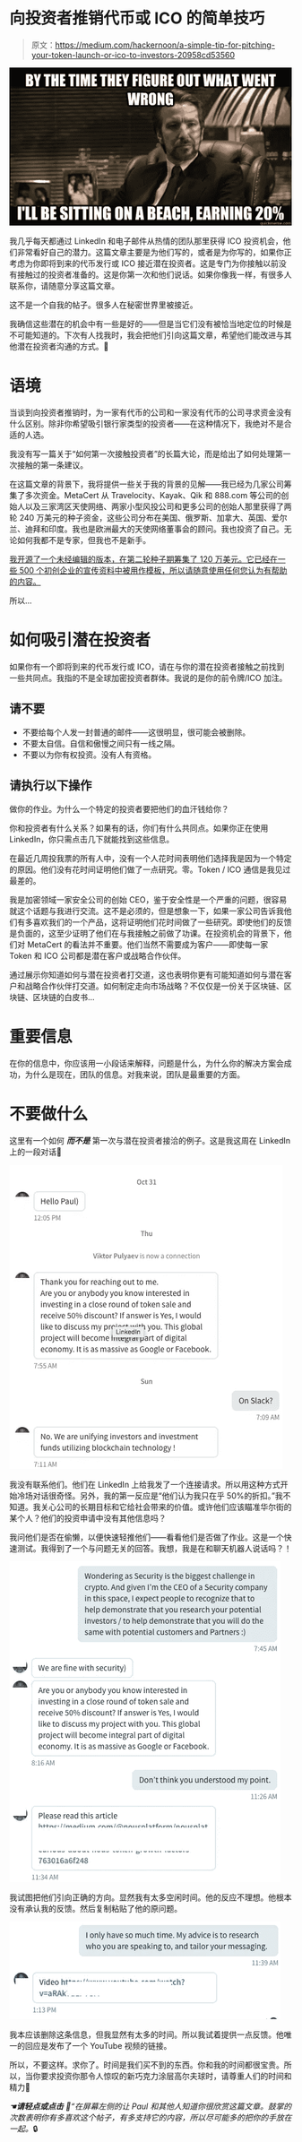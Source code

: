 # 向投资者推销代币或 ICO 的简单技巧

> 原文：<https://medium.com/hackernoon/a-simple-tip-for-pitching-your-token-launch-or-ico-to-investors-20958cd53560>

![](img/8f8b3f64ddf9e019a69688b387690735.png)

我几乎每天都通过 LinkedIn 和电子邮件从热情的团队那里获得 ICO 投资机会，他们非常看好自己的潜力。这篇文章主要是为他们写的，或者是为你写的，如果你正考虑为你即将到来的代币发行或 ICO 接近潜在投资者。这是专门为你接触以前没有接触过的投资者准备的。这是你第一次和他们说话。如果你像我一样，有很多人联系你，请随意分享这篇文章。

这不是一个自我的帖子。很多人在秘密世界里被接近。

我确信这些潜在的机会中有一些是好的——但是当它们没有被恰当地定位的时候是不可能知道的。下次有人找我时，我会把他们引向这篇文章，希望他们能改进与其他潜在投资者沟通的方式。🚀

# 语境

当谈到向投资者推销时，为一家有代币的公司和一家没有代币的公司寻求资金没有什么区别。除非你希望吸引银行家类型的投资者——在这种情况下，我绝对不是合适的人选。

我没有写一篇关于“如何第一次接触投资者”的长篇大论，而是给出了如何处理第一次接触的第一条建议。

在这篇文章的背景下，我将提供一些关于我的背景的见解——我已经为几家公司筹集了多次资金。MetaCert 从 Travelocity、Kayak、Qik 和 888.com 等公司的创始人以及三家湾区天使网络、两家小型风投公司和更多公司的创始人那里获得了两轮 240 万美元的种子资金，这些公司分布在美国、俄罗斯、加拿大、英国、爱尔兰、迪拜和印度。我也是欧洲最大的天使网络董事会的顾问。我也投资了自己。无论如何我都不是专家，但我也不是新手。

[我开源了一个未经编辑的版本，在第二轮种子期筹集了 120 万美元。它已经在一些 500 个初创企业的宣传资料中被用作模板，所以请随意使用任何您认为有帮助的内容。](https://www.slideshare.net/PaulWalsh11/metacert-investor-pitch-deck-that-secured-12m-in-seed-capital-unedited)

所以…

# 如何吸引潜在投资者

如果你有一个即将到来的代币发行或 ICO，请在与你的潜在投资者接触之前找到一些共同点。我指的不是全球加密投资者群体。我说的是你的前令牌/ICO 加注。

## 请不要

*   不要给每个人发一封普通的邮件——这很明显，很可能会被删除。
*   不要太自信。自信和傲慢之间只有一线之隔。
*   不要以为你有权投资。没有人有资格。

## 请执行以下操作

做你的作业。为什么一个特定的投资者要把他们的血汗钱给你？

你和投资者有什么关系？如果有的话，你们有什么共同点。如果你正在使用 LinkedIn，你只需点击几下就能找到这些信息。

在最近几周投我票的所有人中，没有一个人花时间表明他们选择我是因为一个特定的原因。他们没有花时间证明他们做了一点研究。零。Token / ICO 通信是我见过最差的。

我是加密领域一家安全公司的创始 CEO，鉴于安全性是一个严重的问题，很容易就这个话题与我进行交流。这不是必须的，但是想象一下，如果一家公司告诉我他们有多喜欢我们的一个产品，这将证明他们花时间做了一些研究。即使他们的反馈是负面的，这至少证明了他们在与我接触之前做了功课。在投资机会的背景下，他们对 MetaCert 的看法并不重要。他们当然不需要成为客户——即使每一家 Token 和 ICO 公司都是潜在客户或战略合作伙伴。

通过展示你知道如何与潜在投资者打交道，这也表明你更有可能知道如何与潜在客户和战略合作伙伴打交道。如何制定走向市场战略？不仅仅是一份关于区块链、区块链、区块链的白皮书…

# 重要信息

在你的信息中，你应该用一小段话来解释，问题是什么，为什么你的解决方案会成功，为什么是现在，团队的信息。对我来说，团队是最重要的方面。

# 不要做什么

这里有一个如何 ***而不是*** 第一次与潜在投资者接洽的例子。这是我这周在 LinkedIn 上的一段对话🤔

![](img/2d465802e3b5dc8044f4ebc0a58f90d6.png)

我没有联系他们。他们在 LinkedIn 上给我发了一个连接请求。所以用这种方式开始冷场对话很奇怪。另外，我的第一反应是“他们认为我只在乎 50%的折扣。”我不知道。我关心公司的长期目标和它给社会带来的价值。或许他们应该瞄准华尔街的某个人？他们的投资申请中没有其他信息吗？

我问他们是否在偷懒，以便快速轻推他们——看看他们是否做了作业。这是一个快速测试。我得到了一个与问题无关的回答。我想，我是在和聊天机器人说话吗？！

![](img/b9426d2cfc43c6c20511b14c24a17867.png)

我试图把他们引向正确的方向。显然我有太多空闲时间。他的反应不理想。他根本没有承认我的反馈。然后复制粘贴了他的原问题。

![](img/4e3acbda4ecbd08571e2442c24bb855a.png)

我本应该删除这条信息，但我显然有太多的时间。所以我试着提供一点反馈。他唯一的回应是发布了一个 YouTube 视频的链接。

所以，不要这样。求你了。时间是我们买不到的东西。你和我的时间都很宝贵。所以，当你要求投资你那令人惊叹的新巧克力涂层高尔夫球时，请尊重人们的时间和精力🙏

*☚****请轻点或点击*** 👏“在屏幕左侧的*让 Paul 和其他人知道你很欣赏这篇文章。鼓掌的次数表明你有多喜欢这个帖子，有多支持它的内容，所以尽可能多的把你的手放在一起。*🔒
